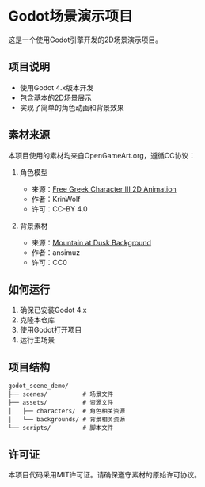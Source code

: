 # Godot场景演示项目

这是一个使用Godot引擎开发的2D场景演示项目。

## 项目说明
- 使用Godot 4.x版本开发
- 包含基本的2D场景展示
- 实现了简单的角色动画和背景效果

## 素材来源
本项目使用的素材均来自OpenGameArt.org，遵循CC协议：

1. 角色模型
   - 来源：[Free Greek Character III 2D Animation](https://opengameart.org/content/free-greek-character-iii-2d-animation)
   - 作者：KrinWolf
   - 许可：CC-BY 4.0

2. 背景素材
   - 来源：[Mountain at Dusk Background](https://opengameart.org/content/mountain-at-dusk-background)
   - 作者：ansimuz
   - 许可：CC0

## 如何运行
1. 确保已安装Godot 4.x
2. 克隆本仓库
3. 使用Godot打开项目
4. 运行主场景

## 项目结构
```
godot_scene_demo/
├── scenes/          # 场景文件
├── assets/          # 资源文件
│   ├── characters/  # 角色相关资源
│   └── backgrounds/ # 背景相关资源
└── scripts/         # 脚本文件
```

## 许可证
本项目代码采用MIT许可证。请确保遵守素材的原始许可协议。 
